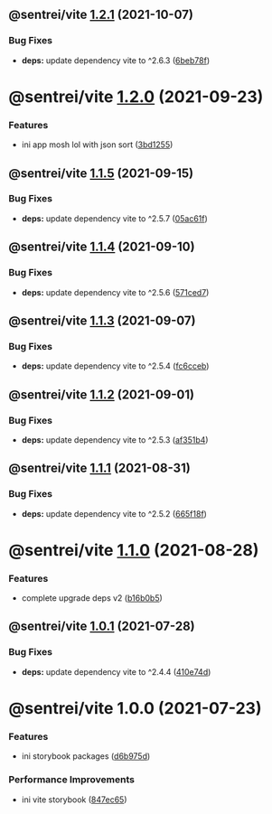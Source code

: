## @sentrei/vite [1.2.1](https://github.com/sentrei/sentrei/compare/@sentrei/vite@1.2.0...@sentrei/vite@1.2.1) (2021-10-07)

### Bug Fixes

- **deps:** update dependency vite to ^2.6.3 ([6beb78f](https://github.com/sentrei/sentrei/commit/6beb78f0316029459dcdfc3feed5b92e0a89be07))

# @sentrei/vite [1.2.0](https://github.com/sentrei/sentrei/compare/@sentrei/vite@1.1.5...@sentrei/vite@1.2.0) (2021-09-23)

### Features

- ini app mosh lol with json sort ([3bd1255](https://github.com/sentrei/sentrei/commit/3bd12550f6f1a2be250c0497c665e79e9d1ecd88))

## @sentrei/vite [1.1.5](https://github.com/sentrei/sentrei/compare/@sentrei/vite@1.1.4...@sentrei/vite@1.1.5) (2021-09-15)

### Bug Fixes

- **deps:** update dependency vite to ^2.5.7 ([05ac61f](https://github.com/sentrei/sentrei/commit/05ac61f175280aa33e20c50c6546caa54537df31))

## @sentrei/vite [1.1.4](https://github.com/sentrei/sentrei/compare/@sentrei/vite@1.1.3...@sentrei/vite@1.1.4) (2021-09-10)

### Bug Fixes

- **deps:** update dependency vite to ^2.5.6 ([571ced7](https://github.com/sentrei/sentrei/commit/571ced75074c0ea43aab7cd27a94585115ba0511))

## @sentrei/vite [1.1.3](https://github.com/sentrei/sentrei/compare/@sentrei/vite@1.1.2...@sentrei/vite@1.1.3) (2021-09-07)

### Bug Fixes

- **deps:** update dependency vite to ^2.5.4 ([fc6cceb](https://github.com/sentrei/sentrei/commit/fc6ccebd3a1266f3ebe7b960dd4584d427323fbb))

## @sentrei/vite [1.1.2](https://github.com/sentrei/sentrei/compare/@sentrei/vite@1.1.1...@sentrei/vite@1.1.2) (2021-09-01)

### Bug Fixes

- **deps:** update dependency vite to ^2.5.3 ([af351b4](https://github.com/sentrei/sentrei/commit/af351b4bcd6d9fb0cf23f5a225259b83b445bb17))

## @sentrei/vite [1.1.1](https://github.com/sentrei/sentrei/compare/@sentrei/vite@1.1.0...@sentrei/vite@1.1.1) (2021-08-31)

### Bug Fixes

- **deps:** update dependency vite to ^2.5.2 ([665f18f](https://github.com/sentrei/sentrei/commit/665f18f960063f719d60f7b788088b1796c03f41))

# @sentrei/vite [1.1.0](https://github.com/sentrei/sentrei/compare/@sentrei/vite@1.0.1...@sentrei/vite@1.1.0) (2021-08-28)

### Features

- complete upgrade deps v2 ([b16b0b5](https://github.com/sentrei/sentrei/commit/b16b0b5f5a858a518669c1e9d44615a00c686431))

## @sentrei/vite [1.0.1](https://github.com/sentrei/sentrei/compare/@sentrei/vite@1.0.0...@sentrei/vite@1.0.1) (2021-07-28)

### Bug Fixes

- **deps:** update dependency vite to ^2.4.4 ([410e74d](https://github.com/sentrei/sentrei/commit/410e74dd520c524918cf37d9e76399483ffc7d06))

# @sentrei/vite 1.0.0 (2021-07-23)

### Features

- ini storybook packages ([d6b975d](https://github.com/sentrei/sentrei/commit/d6b975d14173ecf47968d90bc9bd932be00c752b))

### Performance Improvements

- ini vite storybook ([847ec65](https://github.com/sentrei/sentrei/commit/847ec65f8c943527ba26e83fc389e03590b3686c))
